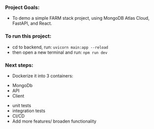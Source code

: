 ### Project Goals:
- To demo a simple FARM stack project, using MongoDB Atlas Cloud, FastAPI, and React.

### To run this project:
- cd to backend, run: `uvicorn main:app --reload`
- then open a new terminal and run: `npm run dev`

### Next steps:
- Dockerize it into 3 containers:
* MongoDb
* API
* Client

- unit tests
- integration tests
- CI/CD
- Add more features/ broaden functionality
